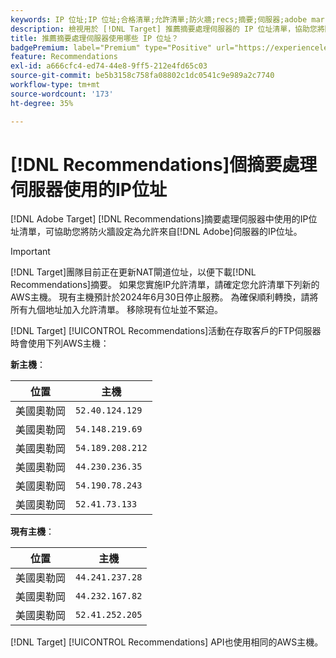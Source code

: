 ```yaml
---
keywords: IP 位址;IP 位址;合格清單;允許清單;防火牆;recs;摘要;伺服器;adobe marketing cloud;推薦
description: 檢視用於 [!DNL Target] 推薦摘要處理伺服器的 IP 位址清單，協助您將防火牆設定為允許來自 Adobe 伺服器的 IP 位址。
title: 推薦摘要處理伺服器使用哪些 IP 位址？
badgePremium: label="Premium" type="Positive" url="https://experienceleague.adobe.com/docs/target/using/introduction/intro.html?lang=en#premium newtab=true" tooltip="檢視Target Premium包含的內容。"
feature: Recommendations
exl-id: a666cfc4-ed74-44e8-9ff5-212e4fd65c03
source-git-commit: be5b3158c758fa08802c1dc0541c9e989a2c7740
workflow-type: tm+mt
source-wordcount: '173'
ht-degree: 35%

---
```


# [!DNL Recommendations]個摘要處理伺服器使用的IP位址

[!DNL Adobe Target] [!DNL Recommendations]摘要處理伺服器中使用的IP位址清單，可協助您將防火牆設定為允許來自[!DNL Adobe]伺服器的IP位址。

>[!IMPORTANT]
>
>[!DNL Target]團隊目前正在更新NAT閘道位址，以便下載[!DNL Recommendations]摘要。 如果您實施IP允許清單，請確定您允許清單下列新的AWS主機。 現有主機預計於2024年6月30日停止服務。 為確保順利轉換，請將所有九個地址加入允許清單。 移除現有位址並不緊迫。

[!DNL Target] [!UICONTROL Recommendations]活動在存取客戶的FTP伺服器時會使用下列AWS主機：

**新主機**：

| 位置 | 主機 |
| --- | --- |
| 美國奧勒岡 | `52.40.124.129` |
| 美國奧勒岡 | `54.148.219.69` |
| 美國奧勒岡 | `54.189.208.212` |
| 美國奧勒岡 | `44.230.236.35` |
| 美國奧勒岡 | `54.190.78.243` |
| 美國奧勒岡 | `52.41.73.133` |

**現有主機**：

| 位置 | 主機 |
| --- | --- |
| 美國奧勒岡 | `44.241.237.28` |
| 美國奧勒岡 | `44.232.167.82` |
| 美國奧勒岡 | `52.41.252.205` |

[!DNL Target] [!UICONTROL Recommendations] API也使用相同的AWS主機。
